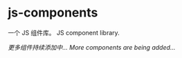 <!--
 * @Author: KrisLee 2030000020@qq.com
 * @Date: 2022-10-02 20:59:37
 * @LastEditors: KrisLee 2030000020@qq.com
 * @LastEditTime: 2022-10-02 22:56:03
 * @FilePath: /js-components/README.md
 * @Description: 这是默认设置,请设置`customMade`, 打开koroFileHeader查看配置 进行设置: https://github.com/OBKoro1/koro1FileHeader/wiki/%E9%85%8D%E7%BD%AE
-->
# js-components
一个 JS 组件库。 JS component library.

*更多组件持续添加中...*
*More components are being added...*
